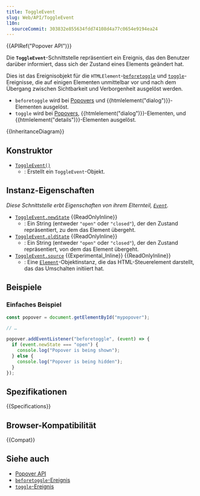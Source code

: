 ```yaml
---
title: ToggleEvent
slug: Web/API/ToggleEvent
l10n:
  sourceCommit: 303832e855634fdd74108d4a77c0654e9194ea24
---
```


{{APIRef("Popover API")}}

Die **`ToggleEvent`**-Schnittstelle repräsentiert ein Ereignis, das den Benutzer darüber informiert, dass sich der Zustand eines Elements geändert hat.

Dies ist das Ereignisobjekt für die `HTMLElement`-[`beforetoggle`](/de/docs/Web/API/HTMLElement/beforetoggle_event) und [`toggle`](/de/docs/Web/API/HTMLElement/toggle_event)-Ereignisse, die auf einigen Elementen unmittelbar vor und nach dem Übergang zwischen Sichtbarkeit und Verborgenheit ausgelöst werden.

- `beforetoggle` wird bei [Popovers](/de/docs/Web/API/Popover_API) und {{htmlelement("dialog")}}-Elementen ausgelöst.
- `toggle` wird bei [Popovers](/de/docs/Web/API/Popover_API), {{htmlelement("dialog")}}-Elementen, und {{htmlelement("details")}}-Elementen ausgelöst.

{{InheritanceDiagram}}

## Konstruktor

- [`ToggleEvent()`](/de/docs/Web/API/ToggleEvent/ToggleEvent)
  - : Erstellt ein `ToggleEvent`-Objekt.

## Instanz-Eigenschaften

_Diese Schnittstelle erbt Eigenschaften von ihrem Elternteil, [`Event`](/de/docs/Web/API/Event)._

- [`ToggleEvent.newState`](/de/docs/Web/API/ToggleEvent/newState) {{ReadOnlyInline}}
  - : Ein String (entweder `"open"` oder `"closed"`), der den Zustand repräsentiert, zu dem das Element übergeht.
- [`ToggleEvent.oldState`](/de/docs/Web/API/ToggleEvent/oldState) {{ReadOnlyInline}}
  - : Ein String (entweder `"open"` oder `"closed"`), der den Zustand repräsentiert, von dem das Element übergeht.
- [`ToggleEvent.source`](/de/docs/Web/API/ToggleEvent/source) {{Experimental_Inline}} {{ReadOnlyInline}}
  - : Eine [`Element`](/de/docs/Web/API/Element)-Objektinstanz, die das HTML-Steuerelement darstellt, das das Umschalten initiiert hat.

## Beispiele

### Einfaches Beispiel

```js
const popover = document.getElementById("mypopover");

// …

popover.addEventListener("beforetoggle", (event) => {
  if (event.newState === "open") {
    console.log("Popover is being shown");
  } else {
    console.log("Popover is being hidden");
  }
});
```

## Spezifikationen

{{Specifications}}

## Browser-Kompatibilität

{{Compat}}

## Siehe auch

- [Popover API](/de/docs/Web/API/Popover_API)
- [`beforetoggle`-Ereignis](/de/docs/Web/API/HTMLElement/beforetoggle_event)
- [`toggle`-Ereignis](/de/docs/Web/API/HTMLElement/toggle_event)
